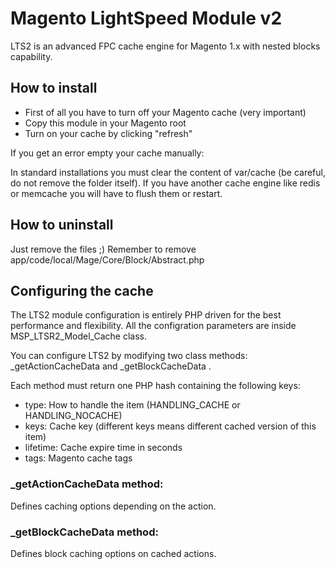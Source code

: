 # Magento LightSpeed Module v2

LTS2 is an advanced FPC cache engine for Magento 1.x with nested blocks capability.

## How to install

* First of all you have to turn off your Magento cache (very important)
* Copy this module in your Magento root
* Turn on your cache by clicking "refresh"
 
If you get an error empty your cache manually:

In standard installations you must clear the content of var/cache (be careful, do not remove the folder itself).
If you have another cache engine like redis or memcache you will have to flush them or restart.

## How to uninstall

Just remove the files ;)
Remember to remove app/code/local/Mage/Core/Block/Abstract.php

## Configuring the cache

The LTS2 module configuration is entirely PHP driven for the best performance and flexibility.
All the configration parameters are inside MSP_LTSR2_Model_Cache class.

You can configure LTS2 by modifying two class methods: _getActionCacheData and _getBlockCacheData .

Each method must return one PHP hash containing the following keys:
* type: How to handle the item (HANDLING_CACHE or HANDLING_NOCACHE)
* keys: Cache key (different keys means different cached version of this item)
* lifetime: Cache expire time in seconds
* tags: Magento cache tags

### _getActionCacheData method:

Defines caching options depending on the action.

### _getBlockCacheData method:

Defines block caching options on cached actions.
